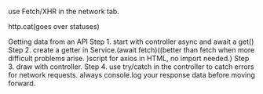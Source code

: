 
use Fetch/XHR in the network tab. 

http.cat(goes over statuses)

Getting data from an API
Step 1.
start with controller async and await a get()
Step 2.
create a getter in Service.(await fetch)((better than fetch when more difficult problems arise. )script for axios in HTML, no import needed.)
Step 3.
draw with controller.
Step 4.
use try/catch in the controller to catch errors for network requests.
always console.log your response data before moving forward. 


